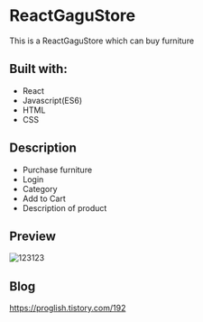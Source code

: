 # ReactGaguStore

This is a ReactGaguStore which can buy furniture


## Built with: 
 
- React
- Javascript(ES6)  
- HTML  
- CSS        

## Description  

- Purchase furniture
- Login
- Category
- Add to Cart
- Description of product

## Preview 
![123123](https://user-images.githubusercontent.com/65179725/124517250-78159e80-de1e-11eb-8b71-a6b28346908d.png)

## Blog
https://proglish.tistory.com/192

 
  
